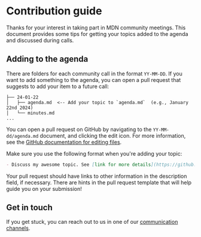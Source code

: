 # Contribution guide

Thanks for your interest in taking part in MDN community meetings.
This document provides some tips for getting your topics added to the agenda and discussed during calls.

## Adding to the agenda

There are folders for each community call in the format `YY-MM-DD`.
If you want to add something to the agenda, you can open a pull request that suggests to add your item to a future call:

```plain
├── 24-01-22
│   ├── agenda.md  <-- Add your topic to `agenda.md`  (e.g., January 22nd 2024)
│   └── minutes.md
...
```

You can open a pull request on GitHub by navigating to the `YY-MM-dd/agenda.md` document, and clicking the edit icon.
For more information, see the [GitHub documentation for editing files](https://docs.github.com/en/repositories/working-with-files/managing-files/editing-files).

Make sure you use the following format when you're adding your topic:

```markdown
- Discuss my awesome topic. See [link for more details](https://github.com/mdn/community-meetings/pulls) (@MyUsername)
```

Your pull request should have links to other information in the description field, if necessary.
There are hints in the pull request template that will help guide you on your submission!

## Get in touch

If you get stuck, you can reach out to us in one of our [communication channels](https://developer.mozilla.org/en-US/docs/MDN/Community/Communication_channels).
